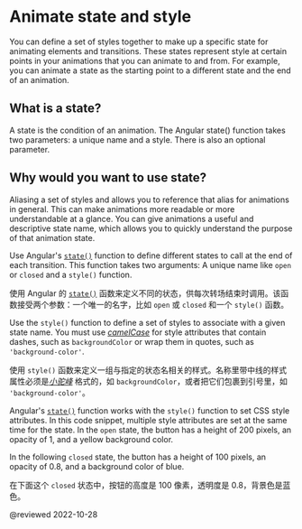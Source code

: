 # Animate state and style

You can define a set of styles together to make up a specific state for animating elements and transitions. These states represent style at certain points in your animations that you can animate to and from. For example, you can animate a state as the starting point to a different state and the end of an animation.

## What is a state?

A state is the condition of an animation. The Angular state\(\) function takes two parameters: a unique name and a style. There is also an optional parameter.

## Why would you want to use state?

Aliasing a set of styles and allows you to reference that alias for animations in general. This can make animations more readable or more understandable at a glance. You can give animations a useful and descriptive state name, which allows you to quickly understand the purpose of that animation state.

Use Angular's [`state()`](api/animations/state) function to define different states to call at the end of each transition.
This function takes two arguments:
A unique name like `open` or `closed` and a `style()` function.

使用 Angular 的 [`state()`](api/animations/state) 函数来定义不同的状态，供每次转场结束时调用。该函数接受两个参数：一个唯一的名字，比如 `open` 或 `closed` 和一个 `style()` 函数。

Use the `style()` function to define a set of styles to associate with a given state name.
You must use [*camelCase*](guide/glossary#case-conventions) for style attributes that contain dashes, such as `backgroundColor` or wrap them in quotes, such as `'background-color'`.

使用 `style()` 函数来定义一组与指定的状态名相关的样式。名称里带中线的样式属性必须是[*小驼峰*](guide/glossary#case-conventions) 格式的，如 `backgroundColor`，或者把它们包裹到引号里，如 `'background-color'`。

Angular's [`state()`](api/animations/state) function works with the `style⁣­(⁠)` function to set CSS style attributes.
In this code snippet, multiple style attributes are set at the same time for the state.
In the `open` state, the button has a height of 200 pixels, an opacity of 1, and a yellow background color.

<code-example header="src/app/open-close.component.ts" path="animations/src/app/open-close.component.ts" region="state1"></code-example>

In the following `closed` state, the button has a height of 100 pixels, an opacity of 0.8, and a background color of blue.

在下面这个 `closed` 状态中，按钮的高度是 100 像素，透明度是 0.8，背景色是蓝色。

<code-example header="src/app/open-close.component.ts" path="animations/src/app/open-close.component.ts" region="state2"></code-example>

@reviewed 2022-10-28
